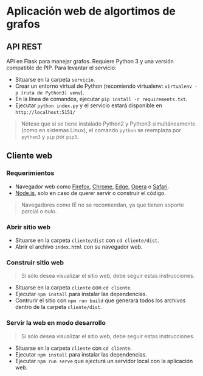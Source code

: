# Aplicación web de algortimos de grafos

## API REST
API en Flask para manejar grafos. Requiere Python 3 y una versión compatible de PIP. Para levantar el servicio:
* Situarse en la carpeta `servicio`.
* Crear un entorno virtual de Python (recomiendo virtualenv: `virtualenv -p [ruta de Python3] venv`).
* En la línea de comandos, ejecutar `pip install -r requirements.txt`.
* Ejecutar `python index.py` y el servicio estará disponible en `http://localhost:5151/`

>Nótese que si se tiene instalado Python2 y Python3 simultáneamente (como en sistemas Linux), el comando `python` se reemplaza por `python3` y `pip` por `pip3`.

## Cliente web

### Requerimientos

- Navegador web como [Firefox](https://www.mozilla.org/es-CL/firefox/new/), [Chrome](https://www.google.com/intl/es-419/chrome/), [Edge](https://www.microsoft.com/en-us/edge), [Opera](https://www.opera.com/es) o [Safari](https://www.apple.com/cl/safari/).
- [Node.js](https://nodejs.org/es/download/), solo en caso de querer servir o construir el código.

> Navegadores como IE no se recomiendan, ya que tienen soporte parcial o nulo.

### Abrir sitio web

- Situarse en la carpeta `cliente/dist` con `cd cliente/dist`.
- Abrir el archivo `index.html` con su navegador web.

### Construir sitio web

> Si sólo desea visualizar el sitio web, debe seguir estas instrucciones.

- Situarse en la carpeta `cliente` con `cd cliente`.
- Ejecutar `npm install` para instalar las dependencias.
- Contrurir el sitio con `npm run build` que generará todos los archivos dentro de la carpeta `cliente/dist`.

### Servir la web en modo desarrollo

> Si sólo desea visualizar el sitio web, debe seguir estas instrucciones.

- Situarse en la carpeta `cliente` con `cd cliente`.
- Ejecutar `npm install` para instalar las dependencias.
- Ejecutar `npm run serve` que ejecturá un servidor local con la aplicación web.